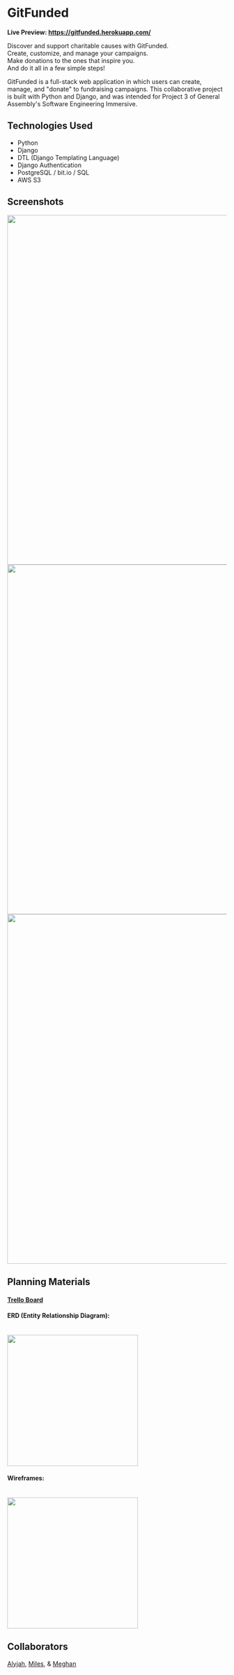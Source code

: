 # GitFunded

<b>Live Preview: <a target="_blank" href="https://gitfunded.herokuapp.com/">https://gitfunded.herokuapp.com/</a></b>

Discover and support charitable causes with GitFunded.<br>
Create, customize, and manage your campaigns.<br>
Make donations to the ones that inspire you.<br>
And do it all in a few simple steps!<br>

GitFunded is a full-stack web application in which users can create, manage, and "donate" to fundraising campaigns.
This collaborative project is built with Python and Django, and was intended for Project 3 of General Assembly's Software Engineering Immersive. 

<h2>Technologies Used</h2>
<ul>
  <li>Python</li>
  <li>Django</li>
  <li>DTL (Django Templating Language)</li>
  <li>Django Authentication</li>
  <li>PostgreSQL / bit.io / SQL</li>
  <li>AWS S3</li>
</ul>

<h2>Screenshots</h2>
<img width="800px" src="https://user-images.githubusercontent.com/115611931/219533114-8cad6f2a-fd14-4fb6-8758-808c2e190d54.png">
<img width="800px" src="https://user-images.githubusercontent.com/115611931/219533146-bf6f4019-6016-4a43-a273-1cd13cad1d00.png">
<img width="800px" src="https://user-images.githubusercontent.com/115611931/219533160-b47f582d-3b78-4911-95e9-c464881f353c.png">

<h2>Planning Materials</h2>
<h4><a href="https://trello.com/b/xPlAtWEv/getfunded">Trello Board</a></h4>
<h4>ERD (Entity Relationship Diagram):</h4><br>
<img width="300px" src="https://user-images.githubusercontent.com/115611931/219533692-b3aaaebb-6faf-45e1-9501-5b2bcf1881b3.png">
<h4>Wireframes:</h4><br>
<img width="300px" src="https://user-images.githubusercontent.com/115611931/219534167-7081e03b-7a1c-4797-8247-70c2670c4ff4.png">

<h2>Collaborators</h2>
<a href="https://github.com/Alyjah-Luna">Alyjah</a>, <a href="https://github.com/marsailifox">Miles</a>, & <a href="https://github.com/bardIRL">Meghan</a>
